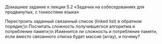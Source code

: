 Домашнее задание к лекции 5.2 «Задачки на собеседованиях для продвинутых, с тонкостями языка»

Перестроить заданный связанный список (linked list) в обратном порядке;\n
Посчитать сложность получившегося алгоритма и потребление памяти;\n
Изменится ли сложность и потребление памяти, если вместо связанного списка будет массив (array), и почему?
